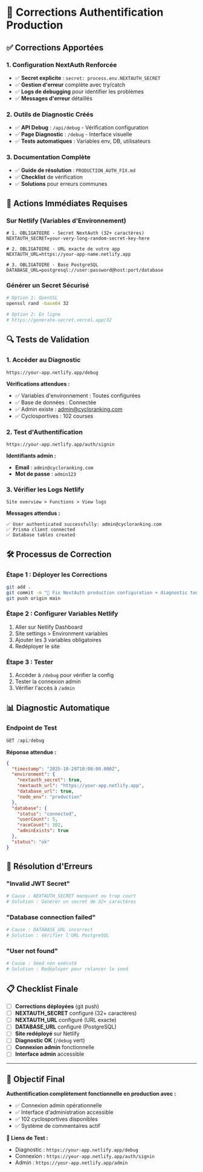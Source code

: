 # 🔧 Corrections Authentification Production

## ✅ Corrections Apportées

### **1. Configuration NextAuth Renforcée**
- ✅ **Secret explicite** : `secret: process.env.NEXTAUTH_SECRET`
- ✅ **Gestion d'erreur** complète avec try/catch
- ✅ **Logs de debugging** pour identifier les problèmes
- ✅ **Messages d'erreur** détaillés

### **2. Outils de Diagnostic Créés**
- ✅ **API Debug** : `/api/debug` - Vérification configuration
- ✅ **Page Diagnostic** : `/debug` - Interface visuelle
- ✅ **Tests automatiques** : Variables env, DB, utilisateurs

### **3. Documentation Complète**
- ✅ **Guide de résolution** : `PRODUCTION_AUTH_FIX.md`
- ✅ **Checklist** de vérification
- ✅ **Solutions** pour erreurs communes

## 🚀 Actions Immédiates Requises

### **Sur Netlify (Variables d'Environnement)**

```env
# 1. OBLIGATOIRE - Secret NextAuth (32+ caractères)
NEXTAUTH_SECRET=your-very-long-random-secret-key-here

# 2. OBLIGATOIRE - URL exacte de votre app
NEXTAUTH_URL=https://your-app-name.netlify.app

# 3. OBLIGATOIRE - Base PostgreSQL
DATABASE_URL=postgresql://user:password@host:port/database
```

### **Générer un Secret Sécurisé**
```bash
# Option 1: OpenSSL
openssl rand -base64 32

# Option 2: En ligne
# https://generate-secret.vercel.app/32
```

## 🔍 Tests de Validation

### **1. Accéder au Diagnostic**
```
https://your-app.netlify.app/debug
```

**Vérifications attendues :**
- ✅ Variables d'environnement : Toutes configurées
- ✅ Base de données : Connectée
- ✅ Admin existe : admin@cycloranking.com
- ✅ Cyclosportives : 102 courses

### **2. Test d'Authentification**
```
https://your-app.netlify.app/auth/signin
```

**Identifiants admin :**
- **Email** : `admin@cycloranking.com`
- **Mot de passe** : `admin123`

### **3. Vérifier les Logs Netlify**
```
Site overview > Functions > View logs
```

**Messages attendus :**
```
✅ User authenticated successfully: admin@cycloranking.com
✅ Prisma client connected
✅ Database tables created
```

## 🛠️ Processus de Correction

### **Étape 1 : Déployer les Corrections**
```bash
git add .
git commit -m "🔧 Fix NextAuth production configuration + diagnostic tools"
git push origin main
```

### **Étape 2 : Configurer Variables Netlify**
1. Aller sur Netlify Dashboard
2. Site settings > Environment variables
3. Ajouter les 3 variables obligatoires
4. Redéployer le site

### **Étape 3 : Tester**
1. Accéder à `/debug` pour vérifier la config
2. Tester la connexion admin
3. Vérifier l'accès à `/admin`

## 📊 Diagnostic Automatique

### **Endpoint de Test**
```typescript
GET /api/debug
```

**Réponse attendue :**
```json
{
  "timestamp": "2025-10-29T10:00:00.000Z",
  "environment": {
    "nextauth_secret": true,
    "nextauth_url": "https://your-app.netlify.app",
    "database_url": true,
    "node_env": "production"
  },
  "database": {
    "status": "connected",
    "userCount": 5,
    "raceCount": 102,
    "adminExists": true
  },
  "status": "ok"
}
```

## 🚨 Résolution d'Erreurs

### **"Invalid JWT Secret"**
```bash
# Cause : NEXTAUTH_SECRET manquant ou trop court
# Solution : Générer un secret de 32+ caractères
```

### **"Database connection failed"**
```bash
# Cause : DATABASE_URL incorrect
# Solution : Vérifier l'URL PostgreSQL
```

### **"User not found"**
```bash
# Cause : Seed non exécuté
# Solution : Redéployer pour relancer le seed
```

## 📋 Checklist Finale

- [ ] **Corrections déployées** (git push)
- [ ] **NEXTAUTH_SECRET** configuré (32+ caractères)
- [ ] **NEXTAUTH_URL** configuré (URL exacte)
- [ ] **DATABASE_URL** configuré (PostgreSQL)
- [ ] **Site redéployé** sur Netlify
- [ ] **Diagnostic OK** (`/debug` vert)
- [ ] **Connexion admin** fonctionnelle
- [ ] **Interface admin** accessible

---

## 🎯 Objectif Final

**Authentification complètement fonctionnelle en production avec :**
- ✅ Connexion admin opérationnelle
- ✅ Interface d'administration accessible
- ✅ 102 cyclosportives disponibles
- ✅ Système de commentaires actif

**🔗 Liens de Test :**
- Diagnostic : `https://your-app.netlify.app/debug`
- Connexion : `https://your-app.netlify.app/auth/signin`
- Admin : `https://your-app.netlify.app/admin`

